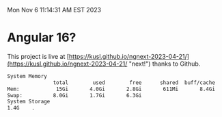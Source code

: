 Mon Nov  6 11:14:31 AM EST 2023

# Angular 16?


This project is live at [https://kusl.github.io/ngnext-2023-04-21/](https://kusl.github.io/ngnext-2023-04-21/ "next!") thanks to Github.

```bash
System Memory
               total        used        free      shared  buff/cache   available
Mem:            15Gi       4.0Gi       2.8Gi       611Mi       8.4Gi        10Gi
Swap:          8.0Gi       1.7Gi       6.3Gi
System Storage
1.4G	.
